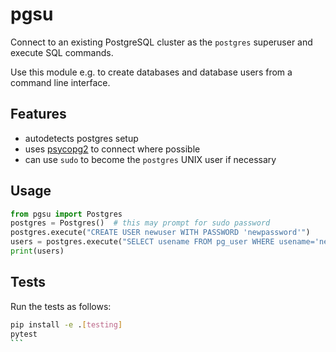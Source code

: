 # pgsu

Connect to an existing PostgreSQL cluster as the `postgres` superuser and execute SQL commands.

Use this module e.g. to create databases and database users from a command line interface.

## Features

 * autodetects postgres setup
 * uses [psycopg2](http://initd.org/psycopg/docs/index.html) to connect where possible
 * can use `sudo` to become the `postgres` UNIX user if necessary

## Usage

```python
from pgsu import Postgres
postgres = Postgres()  # this may prompt for sudo password
postgres.execute("CREATE USER newuser WITH PASSWORD 'newpassword'")
users = postgres.execute("SELECT usename FROM pg_user WHERE usename='newuser'")
print(users)
```

## Tests

Run the tests as follows:
````bash
pip install -e .[testing]
pytest
```
